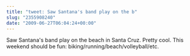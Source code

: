```yaml
---
title: "tweet: Saw Santana's band play on the b"
slug: "2355908240"
date: "2009-06-27T06:04:24+00:00"
---
```

Saw Santana's band play on the beach in Santa Cruz. Pretty cool. This weekend should be fun: biking/running/beach/volleyball/etc.